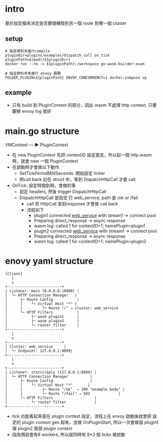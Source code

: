 # intro
基於設定檔來決定是否要隨機換到另一個 route 到哪一個 cluster

## setup
```shell
# 指定資料夾進行compile
pluginDir=plugins/examples/dispatch_call_on_tick
pluginPath=$(pwd)/${pluginDir}
docker run --rm -v ${pluginPath}:/workspace go-wasm-builder-exam

# 指定資料夾來進行 envoy 服務
FOLDER_PLUGIN=${pluginPath} ENVOY_CONCURRENCY=1 docker-compose up
```

## example
- 只有 build 到 PluginContext 的部分，因此 wasm 不處理 http context, 只要觀察 envoy log 就好

# main.go structure
VMContext ──▶ PluginContext
- 在 new PluginContext 先把 contextID 設定進去，所以起一個 http.wasm 時，就會 new 一個 PluginContext
- 在啟動時才會做以下動作
  - SetTickPeriodMilliSeconds: 開始設定 ticker
  - 把call back 記在 struct 中，等到 DispatchHttpCall 才會 call
- OnTick: 設定時間到時，會做的事
  - 設定 headers, 然後 trigger DispatchHttpCall
  - DispatchHttpCall 是設定 打 web_service, path 是 /ok or /fail
    - call 完 HttpCall 拿到response 才會做 call back
    - 流程如下
      - plugin1 connected [web_service](/ok) with stream1 -> connect pool
      - Preparing direct_response -> async response
      - wasm log: called 1 for contextID=1; namePlugin=plugin1
      - plugin2 connected [web_service](/fail) with stream1 -> connect pool
      - Preparing direct_response -> async response
      - wasm log: called 1 for contextID=1; namePlugin=plugin2

# enovy yaml structure
```shell
[Client]
   |
   v
+-------------------------+
| Listener: main (0.0.0.0:18000) |
|  └─ HTTP Connection Manager   |
|      ├─ Route Config           |
|      |    └─ Virtual Host "*" |
|      |         └─ Route "/" → cluster: web_service
|      └─ HTTP Filters           |
|           ├─ wasm plugin1      |
|           ├─ wasm plugin2      |
|           └─ router filter     |
+-------------------------+
   |
   v
+-------------------------+
| Cluster: web_service     |
|  └─ Endpoint: 127.0.0.1:8099|
+-------------------------+
   |
   v
+-------------------------+
| Listener: staticreply (127.0.0.1:8099) |
|  └─ HTTP Connection Manager          |
|      ├─ Route Config                 |
|      |    └─ Virtual Host "*"       |
|      |         ├─ Route "/ok"  → 200 "example body" |
|      |         └─ Route "/fail" → 503             |
|      └─ HTTP Filters                   |
|           └─ router filter             |
+-------------------------+

```
- tick 功能看起來是在 plugin context 設定，流程上在 envoy 啟動後就會把 設定的 plugin context gen 起來，並做 OnPluginStart, 所以一次會做個 plugin1 跟 plugin2 兩個 plugin context
- 因為預設會有8 workers, 所以就同時有 8*2 個 ticks 被啟動
